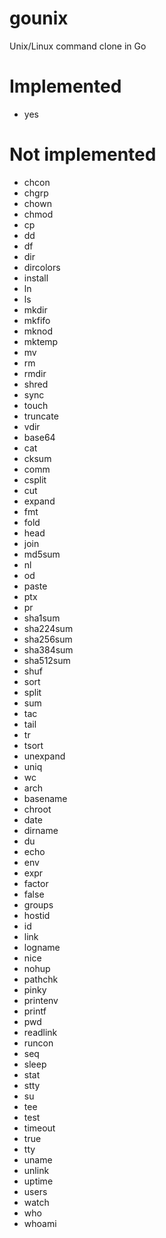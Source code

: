 gounix
======

Unix/Linux command clone in Go

Implemented
===========

* yes

Not implemented
===============

* chcon
* chgrp
* chown
* chmod
* cp
* dd
* df
* dir
* dircolors
* install
* ln
* ls
* mkdir
* mkfifo
* mknod
* mktemp
* mv
* rm
* rmdir
* shred
* sync
* touch
* truncate
* vdir
* base64
* cat
* cksum
* comm
* csplit
* cut
* expand
* fmt
* fold
* head
* join
* md5sum
* nl
* od
* paste
* ptx
* pr
* sha1sum
* sha224sum
* sha256sum
* sha384sum
* sha512sum
* shuf
* sort
* split
* sum
* tac
* tail
* tr
* tsort
* unexpand
* uniq
* wc
* arch
* basename
* chroot
* date
* dirname
* du
* echo
* env
* expr
* factor
* false
* groups
* hostid
* id
* link
* logname
* nice
* nohup
* pathchk
* pinky
* printenv
* printf
* pwd
* readlink
* runcon
* seq
* sleep
* stat
* stty
* su
* tee
* test
* timeout
* true
* tty
* uname
* unlink
* uptime
* users
* watch
* who
* whoami
